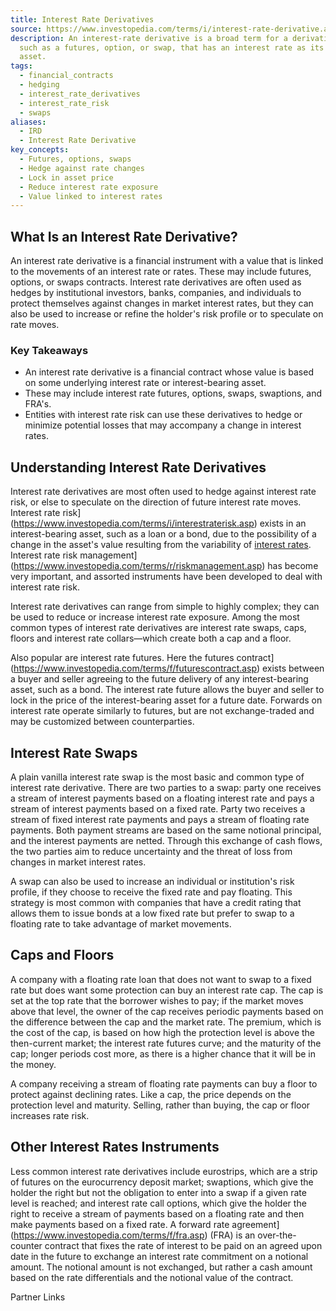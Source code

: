 ```yaml
---
title: Interest Rate Derivatives
source: https://www.investopedia.com/terms/i/interest-rate-derivative.asp
description: An interest-rate derivative is a broad term for a derivative contract,
  such as a futures, option, or swap, that has an interest rate as its underlying
  asset.
tags:
  - financial_contracts
  - hedging
  - interest_rate_derivatives
  - interest_rate_risk
  - swaps
aliases:
  - IRD
  - Interest Rate Derivative
key_concepts:
  - Futures, options, swaps
  - Hedge against rate changes
  - Lock in asset price
  - Reduce interest rate exposure
  - Value linked to interest rates
---
```



## What Is an Interest Rate Derivative?

An interest rate derivative is a financial instrument with a value that is linked to the movements of an interest rate or rates. These may include futures, options, or swaps contracts. Interest rate derivatives are often used as hedges by institutional investors, banks, companies, and individuals to protect themselves against changes in market interest rates, but they can also be used to increase or refine the holder's risk profile or to speculate on rate moves.

### Key Takeaways

- An interest rate derivative is a financial contract whose value is based on some underlying interest rate or interest-bearing asset.
- These may include interest rate futures, options, swaps, swaptions, and FRA's.
- Entities with interest rate risk can use these derivatives to hedge or minimize potential losses that may accompany a change in interest rates.

## Understanding Interest Rate Derivatives

Interest rate derivatives are most often used to hedge against interest rate risk, or else to speculate on the direction of future interest rate moves. Interest rate risk](https://www.investopedia.com/terms/i/interestraterisk.asp) exists in an interest-bearing asset, such as a loan or a bond, due to the possibility of a change in the asset's value resulting from the variability of [interest rates](https://www.investopedia.com/insights/forces-behind-interest-rates/). Interest rate risk management](https://www.investopedia.com/terms/r/riskmanagement.asp) has become very important, and assorted instruments have been developed to deal with interest rate risk.

Interest rate derivatives can range from simple to highly complex; they can be used to reduce or increase interest rate exposure. Among the most common types of interest rate derivatives are interest rate swaps, caps, floors and interest rate collars—which create both a cap and a floor.

Also popular are interest rate futures. Here the futures contract](https://www.investopedia.com/terms/f/futurescontract.asp) exists between a buyer and seller agreeing to the future delivery of any interest-bearing asset, such as a bond. The interest rate future allows the buyer and seller to lock in the price of the interest-bearing asset for a future date. Forwards on interest rate operate similarly to futures, but are not exchange-traded and may be customized between counterparties.

## Interest Rate Swaps

A plain vanilla interest rate swap is the most basic and common type of interest rate derivative. There are two parties to a swap: party one receives a stream of interest payments based on a floating interest rate and pays a stream of interest payments based on a fixed rate. Party two receives a stream of fixed interest rate payments and pays a stream of floating rate payments. Both payment streams are based on the same notional principal, and the interest payments are netted. Through this exchange of cash flows, the two parties aim to reduce uncertainty and the threat of loss from changes in market interest rates.

A swap can also be used to increase an individual or institution's risk profile, if they choose to receive the fixed rate and pay floating. This strategy is most common with companies that have a credit rating that allows them to issue bonds at a low fixed rate but prefer to swap to a floating rate to take advantage of market movements.

## Caps and Floors

A company with a floating rate loan that does not want to swap to a fixed rate but does want some protection can buy an interest rate cap. The cap is set at the top rate that the borrower wishes to pay; if the market moves above that level, the owner of the cap receives periodic payments based on the difference between the cap and the market rate. The premium, which is the cost of the cap, is based on how high the protection level is above the then-current market; the interest rate futures curve; and the maturity of the cap; longer periods cost more, as there is a higher chance that it will be in the money.

A company receiving a stream of floating rate payments can buy a floor to protect against declining rates. Like a cap, the price depends on the protection level and maturity. Selling, rather than buying, the cap or floor increases rate risk.

## Other Interest Rates Instruments

Less common interest rate derivatives include eurostrips, which are a strip of futures on the eurocurrency deposit market; swaptions, which give the holder the right but not the obligation to enter into a swap if a given rate level is reached; and interest rate call options, which give the holder the right to receive a stream of payments based on a floating rate and then make payments based on a fixed rate. A forward rate agreement](https://www.investopedia.com/terms/f/fra.asp) (FRA) is an over-the-counter contract that fixes the rate of interest to be paid on an agreed upon date in the future to exchange an interest rate commitment on a notional amount. The notional amount is not exchanged, but rather a cash amount based on the rate differentials and the notional value of the contract.

Partner Links

